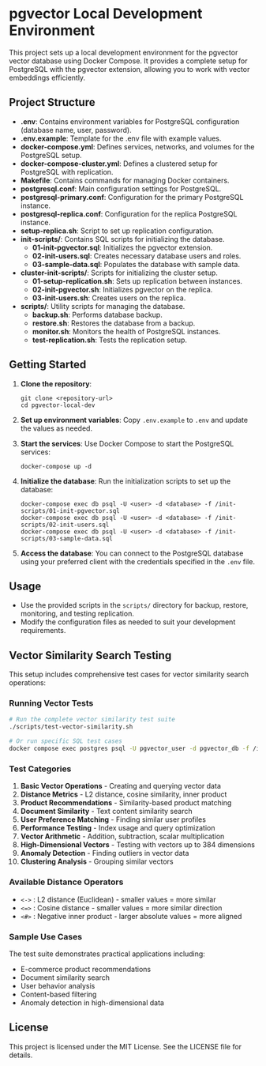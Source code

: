 # pgvector Local Development Environment

This project sets up a local development environment for the pgvector vector database using Docker Compose. It provides a complete setup for PostgreSQL with the pgvector extension, allowing you to work with vector embeddings efficiently.

## Project Structure

- **.env**: Contains environment variables for PostgreSQL configuration (database name, user, password).
- **.env.example**: Template for the .env file with example values.
- **docker-compose.yml**: Defines services, networks, and volumes for the PostgreSQL setup.
- **docker-compose-cluster.yml**: Defines a clustered setup for PostgreSQL with replication.
- **Makefile**: Contains commands for managing Docker containers.
- **postgresql.conf**: Main configuration settings for PostgreSQL.
- **postgresql-primary.conf**: Configuration for the primary PostgreSQL instance.
- **postgresql-replica.conf**: Configuration for the replica PostgreSQL instance.
- **setup-replica.sh**: Script to set up replication configuration.
- **init-scripts/**: Contains SQL scripts for initializing the database.
  - **01-init-pgvector.sql**: Initializes the pgvector extension.
  - **02-init-users.sql**: Creates necessary database users and roles.
  - **03-sample-data.sql**: Populates the database with sample data.
- **cluster-init-scripts/**: Scripts for initializing the cluster setup.
  - **01-setup-replication.sh**: Sets up replication between instances.
  - **02-init-pgvector.sh**: Initializes pgvector on the replica.
  - **03-init-users.sh**: Creates users on the replica.
- **scripts/**: Utility scripts for managing the database.
  - **backup.sh**: Performs database backup.
  - **restore.sh**: Restores the database from a backup.
  - **monitor.sh**: Monitors the health of PostgreSQL instances.
  - **test-replication.sh**: Tests the replication setup.

## Getting Started

1. **Clone the repository**:
   ```
   git clone <repository-url>
   cd pgvector-local-dev
   ```

2. **Set up environment variables**:
   Copy `.env.example` to `.env` and update the values as needed.

3. **Start the services**:
   Use Docker Compose to start the PostgreSQL services:
   ```
   docker-compose up -d
   ```

4. **Initialize the database**:
   Run the initialization scripts to set up the database:
   ```
   docker-compose exec db psql -U <user> -d <database> -f /init-scripts/01-init-pgvector.sql
   docker-compose exec db psql -U <user> -d <database> -f /init-scripts/02-init-users.sql
   docker-compose exec db psql -U <user> -d <database> -f /init-scripts/03-sample-data.sql
   ```

5. **Access the database**:
   You can connect to the PostgreSQL database using your preferred client with the credentials specified in the `.env` file.

## Usage

- Use the provided scripts in the `scripts/` directory for backup, restore, monitoring, and testing replication.
- Modify the configuration files as needed to suit your development requirements.

## Vector Similarity Search Testing

This setup includes comprehensive test cases for vector similarity search operations:

### Running Vector Tests

```bash
# Run the complete vector similarity test suite
./scripts/test-vector-similarity.sh

# Or run specific SQL test cases
docker compose exec postgres psql -U pgvector_user -d pgvector_db -f /init-scripts/04-vector-test-cases.sql
```

### Test Categories

1. **Basic Vector Operations** - Creating and querying vector data
2. **Distance Metrics** - L2 distance, cosine similarity, inner product
3. **Product Recommendations** - Similarity-based product matching
4. **Document Similarity** - Text content similarity search
5. **User Preference Matching** - Finding similar user profiles
6. **Performance Testing** - Index usage and query optimization
7. **Vector Arithmetic** - Addition, subtraction, scalar multiplication
8. **High-Dimensional Vectors** - Testing with vectors up to 384 dimensions
9. **Anomaly Detection** - Finding outliers in vector data
10. **Clustering Analysis** - Grouping similar vectors

### Available Distance Operators

- `<->` : L2 distance (Euclidean) - smaller values = more similar
- `<=>` : Cosine distance - smaller values = more similar direction  
- `<#>` : Negative inner product - larger absolute values = more aligned

### Sample Use Cases

The test suite demonstrates practical applications including:
- E-commerce product recommendations
- Document similarity search
- User behavior analysis
- Content-based filtering
- Anomaly detection in high-dimensional data

## License

This project is licensed under the MIT License. See the LICENSE file for details.